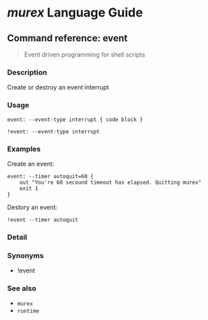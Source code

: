 # _murex_ Language Guide

## Command reference: event

> Event driven programming for shell scripts

### Description

Create or destroy an event interrupt

### Usage

    event: --event-type interrupt { code block }

    !event: --event-type interrupt

### Examples

Create an event:

    event: --timer autoquit=60 {
        out "You're 60 secound timeout has elapsed. Quitting murex"
        exit 1
    }

Destory an event:

    !event --timer autoquit

### Detail

### Synonyms

* !event

### See also

* `murex`
* `runtime`
